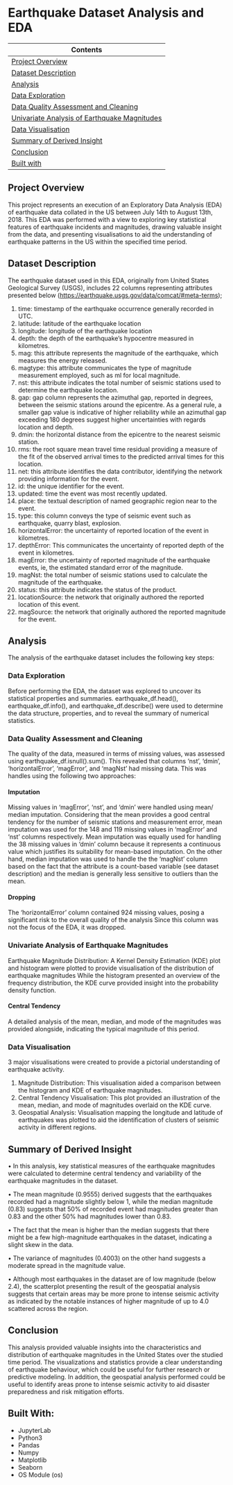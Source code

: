 # **Earthquake Dataset Analysis and EDA**

| Contents 											 	   	|
| -------- 											 	   	|
| [Project Overview](#Project-Overview)			   	|
| [Dataset Description](#Dataset-Description)			   	|
| [Analysis](#Analysis) 		   		|
| [Data Exploration](#Data-Exploration) 		   		|
| [Data Quality Assessment and Cleaning](#Data-Quality-Assessment-and-Cleaning)							|
| [Univariate Analysis of Earthquake Magnitudes](#Univariate-Analysis-of-Earthquake-Magnitudes)					   		|
| [Data Visualisation](#Data-Visualisation)						   	|
| [Summary of Derived Insight](#Summary-of-Derived-Insight)					|
| [Conclusion](#Conclusion)									|
| [Built with](#Built-with)							   		|

## Project Overview
This project represents an execution of an Exploratory Data Analysis (EDA) of earthquake data collated in the US between July 14th to August 13th, 2018. This EDA was performed with a view to exploring key statistical features of earthquake incidents and magnitudes, drawing valuable insight from the data, and presenting visualisations to aid the understanding of earthquake patterns in the US within the specified time period. 

## Dataset Description
The earthquake dataset used in this EDA, originally from United States Geological Survey (USGS), includes 22 columns representing attributes presented below (https://earthquake.usgs.gov/data/comcat/#meta-terms);

1.	time: timestamp of the earthquake occurrence generally recorded in UTC. 
2.	latitude: latitude of the earthquake location
3.	longitude: longitude of the earthquake location
4.	depth: the depth of the earthquake’s hypocentre measured in kilometres.
5.	mag: this attribute represents the magnitude of the earthquake, which measures the energy released. 
6.	magtype: this attribute communicates the type of magnitude measurement employed, such as ml for local magnitude. 
7.	nst: this attribute indicates the total number of seismic stations used to determine the earthquake location. 
8.	gap: gap column represents the azimuthal gap, reported in degrees, between the seismic stations around the epicentre. As a general rule, a smaller gap value is indicative of higher reliability while an azimuthal gap exceeding 180 degrees suggest higher uncertainties with regards location and depth.  
9.	dmin: the horizontal distance from the epicentre to the nearest seismic station. 
10.	rms: the root square mean travel time residual providing a measure of the fit of the observed arrival times to the predicted arrival times for this location. 
11.	net: this attribute identifies the data contributor, identifying the network providing information for the event. 
12.	id: the unique identifier for the event.
13.	updated: time the event was most recently updated.
14.	place: the textual description of named geographic region near to the event.
15.	type: this column conveys the type of seismic event such as earthquake, quarry blast, explosion. 
16.	horizontalError: the uncertainty of reported location of the event in kilometres. 
17.	depthError: This communicates the uncertainty of reported depth of the event in kilometres. 
18.	magError: the uncertainty of reported magnitude of the earthquake events, ie, the estimated standard error of the magnitude.         
19.	magNst: the total number of seismic stations used to calculate the magnitude of the earthquake.         
20.	status:  this attribute indicates the status of the product.       
21.	locationSource: the network that originally authored the reported location of this event.
22.	magSource:  the network that originally authored the reported magnitude for the event.

## Analysis
The analysis of the earthquake dataset includes the following key steps: 

### Data Exploration
Before performing the EDA, the dataset was explored to uncover its statistical properties and summaries. earthquake_df.head(), earthquake_df.info(), and earthquake_df.describe() were used to determine the data structure, properties, and to reveal the summary of numerical statistics. 

### Data Quality Assessment and Cleaning
The quality of the data, measured in terms of missing values, was assessed using earthquake_df.isnull().sum(). This revealed that columns ‘nst’, ‘dmin’, ‘horizontalError’, ‘magError’, and ‘magNst’ had missing data. This was handles using the following two approaches: 

#### Imputation
Missing values in ‘magError’, ‘nst’, and ‘dmin’ were handled using mean/ median imputation. Considering that the mean provides a good central tendency for the number of seismic stations and measurement error, mean imputation was used for the 148 and 119 missing values in ‘magError’ and ‘nst’ columns respectively. 
Mean imputation was equally used for handling the  38 missing values in ‘dmin’ column because it represents a continuous value which justifies its suitability for mean-based imputation. On the other hand, median imputation was used to handle the the ‘magNst’ column based on the fact that the attribute is a count-based variable (see dataset description) and the median is generally less sensitive to outliers than the mean. 

#### Dropping
The ‘horizontalError’ column contained 924 missing values, posing a significant risk to the overall quality of the analysis Since this column was not the focus of the EDA, it was dropped. 

### Univariate Analysis of Earthquake Magnitudes
Earthquake Magnitude Distribution: A Kernel Density Estimation (KDE) plot and histogram were plotted to provide visualisation of the distribution of earthquake magnitudes 
While the histogram presented an overview of the frequency distribution, the KDE curve provided insight into the probability density function. 

#### Central Tendency
A detailed analysis of the mean, median, and mode of the magnitudes was provided alongside, indicating the typical magnitude of this period. 

### Data Visualisation
3 major visualisations were created to provide a pictorial understanding of earthquake activity. 
1.	Magnitude Distribution: This visualisation aided a comparison between the histogram and KDE of earthquake magnitudes. 
2.	Central Tendency Visualisation: This plot provided an illustration of  the mean, median, and mode of magnitudes overlaid on the KDE curve. 
3.	Geospatial Analysis: Visualisation mapping the longitude and latitude of earthquakes was plotted to aid the identification of clusters of seismic activity in different regions. 

## Summary of Derived Insight
•	In this analysis, key statistical measures of the earthquake magnitudes were calculated to determine central tendency and variability of the earthquake magnitudes in the dataset.

•	The mean magnitude (0.9555) derived suggests that the earthquakes recorded had a magnitude slightly below 1, while the median magnitude (0.83) suggests that 50% of recorded event had magnitudes greater than 0.83 and the other 50% had magnitudes lower than 0.83.

•	The fact that the mean is higher than the median suggests that there might be a few high-magnitude earthquakes in the dataset, indicating a slight skew in the data.

•	The variance of magnitudes (0.4003) on the other hand suggests a moderate spread in the magnitude value.  

•	Although most earthquakes in the dataset are of low magnitude (below 2.4), the scatterplot presenting the result of the geospatial analysis suggests that certain areas may be more prone to intense seismic activity as indicated by the notable instances of higher magnitude of up to 4.0 scattered across the region. 

## Conclusion
This analysis provided valuable insights into the characteristics and distribution of earthquake magnitudes in the United States over the studied time period. The visualizations and statistics provide a clear understanding of earthquake behaviour, which could be useful for further research or predictive modeling. In addition, the geospatial analysis performed could be useful to identify areas prone to intense seismic activity to aid disaster preparedness and risk mitigation efforts.

## Built With:		
- JupyterLab	
- Python3	   	
- Pandas		
- Numpy			
- Matplotlib	
- Seaborn
- OS Module (os)


